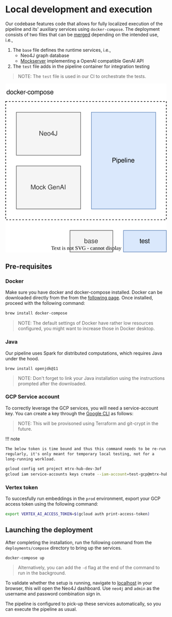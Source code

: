 # Local development and execution

Our codebase features code that allows for fully localized execution of the pipeline and its' auxiliary services using `docker-compose`. The deployment consists of two files that can be [merged](https://docs.docker.com/compose/multiple-compose-files/merge/) depending on the intended use, i.e.,

1. The `base` file defines the runtime services, i.e.,
    - Neo4J graph database
    - [Mockserver](https://www.mock-server.com/) implementing a OpenAI compatible GenAI API
2. The `test` file adds in the pipeline container for integration testing

> NOTE: The `test` file is used in our CI to orchestrate the tests.

![](../assets/img/docker-compose.drawio.svg)

## Pre-requisites

### Docker

Make sure you have docker and docker-compose installed. Docker can be downloaded directly from the from the [following page](https://docs.docker.com/desktop/install/mac-install/). Once installed, proceed with the following command:

```bash
brew install docker-compose
```

> NOTE: The default settings of Docker have rather low resources configured, you might want to increase those in Docker desktop.

### Java

Our pipeline uses Spark for distributed computations, which requires Java under the hood.

```
brew install openjdk@11
```

> NOTE: Don't forget to link your Java installation using the instructions prompted after the downloaded.

### GCP Service account

To correctly leverage the GCP services, you will need a service-account key. You can create a key through the [Google CLI](https://cloud.google.com/storage/docs/gsutil_install) as follows:

> NOTE: This will be provisoned using Terraform and git-crypt in the future.

!!! note

    The below token is time bound and thus this command needs to be re-run regularly, it's only meant for temporary local testing, not for a long-running workload. 

```bash
gcloud config set project mtrx-hub-dev-3of
gcloud iam service-accounts keys create --iam-account=test-gcp@mtrx-hub-dev-3of.iam.gserviceaccount.com  conf/local/service-account.json
```

### Vertex token

To succesfully run embeddings in the `prod` environment, export your GCP access token using the following command:

```bash
export VERTEX_AI_ACCESS_TOKEN=$(gcloud auth print-access-token)
```

## Launching the deployment

After completing the installation, run the following command from the `deployments/compose` directory to bring up the services.

```
docker-compose up
```

> Alternatively, you can add the `-d` flag at the end of the command to run in the background.

To validate whether the setup is running, navigate to [localhost](http://localhost:7474/) in your browser, this will open the Neo4J dashboard. Use `neo4j` and `admin` as the username and password combination sign in.

The pipeline is configured to pick-up these services automatically, so you can execute the pipeline as usual.